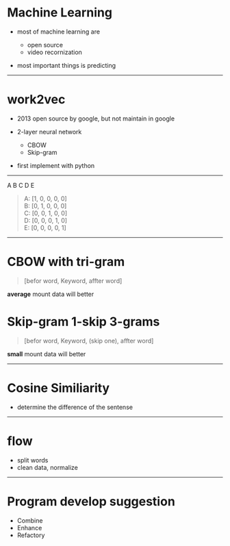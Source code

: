 # Machine Learning

- most of machine learning are
	- open source
	- video recornization

- most important things is predicting

---

# work2vec

- 2013 open source by google, but not maintain in google
- 2-layer neural network
	- CBOW 
	- Skip-gram

- first implement with python

---

A B C D E
>
> A: [1, 0, 0, 0, 0]  
> B: [0, 1, 0, 0, 0]  
> C: [0, 0, 1, 0, 0]  
> D: [0, 0, 0, 1, 0]  
> E: [0, 0, 0, 0, 1]  

---
# CBOW with tri-gram

>[befor word, Keyword, affter word]

**average** mount data will better

# Skip-gram 1-skip 3-grams

>[befor word, Keyword, (skip one), affter word]  

**small** mount data will better

---

# Cosine Similiarity

- determine the difference of the sentense


---

# flow

- split words
- clean data, normalize


---

# Program develop suggestion
- Combine
- Enhance
- Refactory
